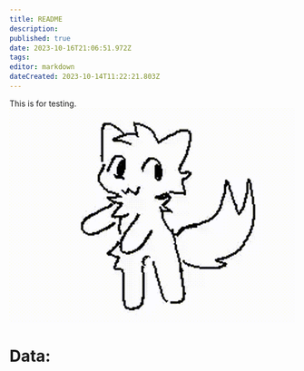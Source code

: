 ```yaml
---
title: README
description: 
published: true
date: 2023-10-16T21:06:51.972Z
tags: 
editor: markdown
dateCreated: 2023-10-14T11:22:21.803Z
---
```


This is for testing.
![funny.gif](/images/funny.gif)
<h1>Data:</h1>
<div id="data"></div>
